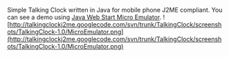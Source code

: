 Simple Talking Clock written in Java for mobile phone J2ME compliant.
You can see a demo using [Java Web Start Micro Emulator](http://talkingclockj2me.googlecode.com/svn/trunk/TalkingClock/bin/TalkingClock.jnlp).
![http://talkingclockj2me.googlecode.com/svn/trunk/TalkingClock/screenshots/TalkingClock-1.0/MicroEmulator.png](http://talkingclockj2me.googlecode.com/svn/trunk/TalkingClock/screenshots/TalkingClock-1.0/MicroEmulator.png)